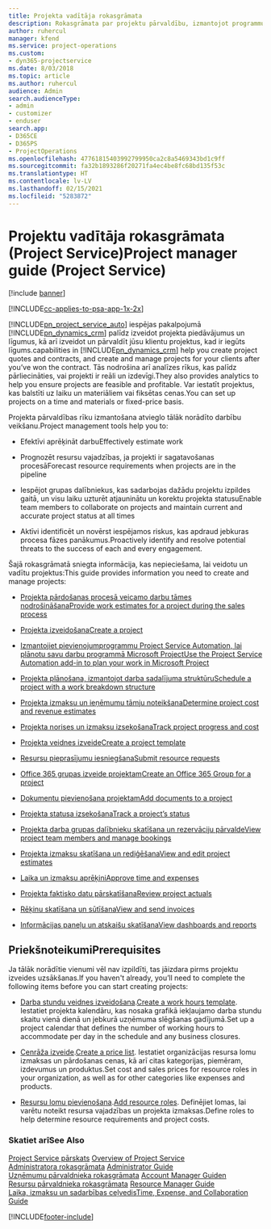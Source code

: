 ```yaml
---
title: Projekta vadītāja rokasgrāmata
description: Rokasgrāmata par projektu pārvaldību, izmantojot programmu Project Service
author: ruhercul
manager: kfend
ms.service: project-operations
ms.custom:
- dyn365-projectservice
ms.date: 8/03/2018
ms.topic: article
ms.author: ruhercul
audience: Admin
search.audienceType:
- admin
- customizer
- enduser
search.app:
- D365CE
- D365PS
- ProjectOperations
ms.openlocfilehash: 47761815403992799950ca2c8a5469343bd1c9ff
ms.sourcegitcommit: fa32b1893286f20271fa4ec4be8fc68bd135f53c
ms.translationtype: HT
ms.contentlocale: lv-LV
ms.lasthandoff: 02/15/2021
ms.locfileid: "5283872"
---
```

# <a name="project-manager-guide-project-service"></a><span data-ttu-id="0ce14-103">Projektu vadītāja rokasgrāmata (Project Service)</span><span class="sxs-lookup"><span data-stu-id="0ce14-103">Project manager guide (Project Service)</span></span>

[!include [banner](../includes/psa-now-project-operations.md)]

[!INCLUDE[cc-applies-to-psa-app-1x-2x](../includes/cc-applies-to-psa-app-1x-2x.md)]

[!INCLUDE[pn_project_service_auto](../includes/pn-project-service-auto.md)] <span data-ttu-id="0ce14-104">iespējas pakalpojumā [!INCLUDE[pn_dynamics_crm](../includes/pn-dynamics-crm.md)] palīdz izveidot projekta piedāvājumus un līgumus, kā arī izveidot un pārvaldīt jūsu klientu projektus, kad ir iegūts līgums.</span><span class="sxs-lookup"><span data-stu-id="0ce14-104">capabilities in [!INCLUDE[pn_dynamics_crm](../includes/pn-dynamics-crm.md)] help you create project quotes and contracts, and create and manage projects for your clients after you’ve won the contract.</span></span> <span data-ttu-id="0ce14-105">Tās nodrošina arī analīzes rīkus, kas palīdz pārliecināties, vai projekti ir reāli un izdevīgi.</span><span class="sxs-lookup"><span data-stu-id="0ce14-105">They also provides analytics to help you ensure projects are feasible and profitable.</span></span> <span data-ttu-id="0ce14-106">Var iestatīt projektus, kas balstīti uz laiku un materiāliem vai fiksētas cenas.</span><span class="sxs-lookup"><span data-stu-id="0ce14-106">You can set up projects on a time and materials or fixed-price basis.</span></span>  
  
 <span data-ttu-id="0ce14-107">Projekta pārvaldības rīku izmantošana atvieglo tālāk norādīto darbību veikšanu.</span><span class="sxs-lookup"><span data-stu-id="0ce14-107">Project management tools help you to:</span></span>  
  
-   <span data-ttu-id="0ce14-108">Efektīvi aprēķināt darbu</span><span class="sxs-lookup"><span data-stu-id="0ce14-108">Effectively estimate work</span></span>  
  
-   <span data-ttu-id="0ce14-109">Prognozēt resursu vajadzības, ja projekti ir sagatavošanas procesā</span><span class="sxs-lookup"><span data-stu-id="0ce14-109">Forecast resource requirements when projects are in the pipeline</span></span>  
  
-   <span data-ttu-id="0ce14-110">Iespējot grupas dalībniekus, kas sadarbojas dažādu projektu izpildes gaitā, un visu laiku uzturēt atjauninātu un korektu projekta statusu</span><span class="sxs-lookup"><span data-stu-id="0ce14-110">Enable team members to collaborate on projects and maintain current and accurate project status at all times</span></span>  
  
-   <span data-ttu-id="0ce14-111">Aktīvi identificēt un novērst iespējamos riskus, kas apdraud jebkuras procesa fāzes panākumus.</span><span class="sxs-lookup"><span data-stu-id="0ce14-111">Proactively identify and resolve potential threats to the success of each and every engagement.</span></span>  
  
<span data-ttu-id="0ce14-112">Šajā rokasgrāmatā sniegta informācija, kas nepieciešama, lai veidotu un vadītu projektus:</span><span class="sxs-lookup"><span data-stu-id="0ce14-112">This guide provides information you need to create and manage projects:</span></span>  
  
-   [<span data-ttu-id="0ce14-113">Projekta pārdošanas procesā veicamo darbu tāmes nodrošināšana</span><span class="sxs-lookup"><span data-stu-id="0ce14-113">Provide work estimates for a project during the sales process</span></span>](../psa/provide-estimates-project-during-sales-process.md)  
  
-   [<span data-ttu-id="0ce14-114">Projekta izveidošana</span><span class="sxs-lookup"><span data-stu-id="0ce14-114">Create a project</span></span>](../psa/create-project.md)  
  
-   [<span data-ttu-id="0ce14-115">Izmantojiet pievienojumprogrammu Project Service Automation, lai plānotu savu darbu programmā Microsoft Project</span><span class="sxs-lookup"><span data-stu-id="0ce14-115">Use the Project Service Automation add-in to plan your work in Microsoft Project</span></span>](../psa/add-plan-work-microsoft-project.md)  
  
-   [<span data-ttu-id="0ce14-116">Projekta plānošana, izmantojot darba sadalījuma struktūru</span><span class="sxs-lookup"><span data-stu-id="0ce14-116">Schedule a project with a work breakdown structure</span></span>](../psa/schedule-project-work-breakdown-structure.md)  
  
-   [<span data-ttu-id="0ce14-117">Projekta izmaksu un ieņēmumu tāmju noteikšana</span><span class="sxs-lookup"><span data-stu-id="0ce14-117">Determine project cost and revenue estimates</span></span>](../psa/determine-project-cost-revenue-estimates.md)  
  
-   [<span data-ttu-id="0ce14-118">Projekta norises un izmaksu izsekošana</span><span class="sxs-lookup"><span data-stu-id="0ce14-118">Track project progress and cost</span></span>](../psa/track-project-progress-cost.md)  
  
-   [<span data-ttu-id="0ce14-119">Projekta veidnes izveide</span><span class="sxs-lookup"><span data-stu-id="0ce14-119">Create a project template</span></span>](../psa/create-project-template.md)  
  
-   [<span data-ttu-id="0ce14-120">Resursu pieprasījumu iesniegšana</span><span class="sxs-lookup"><span data-stu-id="0ce14-120">Submit resource requests</span></span>](../psa/submit-resource-requests.md)  
  
-   [<span data-ttu-id="0ce14-121">Office 365 grupas izveide projektam</span><span class="sxs-lookup"><span data-stu-id="0ce14-121">Create an Office 365 Group for a project</span></span>](../psa/create-office-365-group-project.md)  
  
-   [<span data-ttu-id="0ce14-122">Dokumentu pievienošana projektam</span><span class="sxs-lookup"><span data-stu-id="0ce14-122">Add documents to a project</span></span>](../psa/add-documents-project.md)  
  
-   [<span data-ttu-id="0ce14-123">Projekta statusa izsekošana</span><span class="sxs-lookup"><span data-stu-id="0ce14-123">Track a project’s status</span></span>](../psa/track-project-status.md)  
  
-   [<span data-ttu-id="0ce14-124">Projekta darba grupas dalībnieku skatīšana un rezervāciju pārvalde</span><span class="sxs-lookup"><span data-stu-id="0ce14-124">View project team members and manage bookings</span></span>](../psa/view-project-team-members-manage-bookings.md)  
  
-   [<span data-ttu-id="0ce14-125">Projekta izmaksu skatīšana un rediģēšana</span><span class="sxs-lookup"><span data-stu-id="0ce14-125">View and edit project estimates</span></span>](../psa/view-edit-project-estimates.md)  
  
-   [<span data-ttu-id="0ce14-126">Laika un izmaksu aprēķini</span><span class="sxs-lookup"><span data-stu-id="0ce14-126">Approve time and expenses</span></span>](../psa/approve-time-expenses.md)  
  
-   [<span data-ttu-id="0ce14-127">Projekta faktisko datu pārskatīšana</span><span class="sxs-lookup"><span data-stu-id="0ce14-127">Review project actuals</span></span>](../psa/review-project-actuals.md)  
  
-   [<span data-ttu-id="0ce14-128">Rēķinu skatīšana un sūtīšana</span><span class="sxs-lookup"><span data-stu-id="0ce14-128">View and send invoices</span></span>](../psa/view-send-invoices.md)  
  
-   [<span data-ttu-id="0ce14-129">Informācijas paneļu un atskaišu skatīšana</span><span class="sxs-lookup"><span data-stu-id="0ce14-129">View dashboards and reports</span></span>](../psa/view-dashboards-reports.md)  
  
## <a name="prerequisites"></a><span data-ttu-id="0ce14-130">Priekšnoteikumi</span><span class="sxs-lookup"><span data-stu-id="0ce14-130">Prerequisites</span></span>  
 <span data-ttu-id="0ce14-131">Ja tālāk norādītie vienumi vēl nav izpildīti, tas jāizdara pirms projektu izveides uzsākšanas.</span><span class="sxs-lookup"><span data-stu-id="0ce14-131">If you haven't already, you’ll need to complete the following items before you can start creating projects:</span></span>  
  
-   <span data-ttu-id="0ce14-132">[Darba stundu veidnes izveidošana](../psa/create-work-hours-template.md).</span><span class="sxs-lookup"><span data-stu-id="0ce14-132">[Create a work hours template](../psa/create-work-hours-template.md).</span></span> <span data-ttu-id="0ce14-133">Iestatiet projekta kalendāru, kas nosaka grafikā iekļaujamo darba stundu skaitu vienā dienā un jebkurā uzņēmuma slēgšanas gadījumā.</span><span class="sxs-lookup"><span data-stu-id="0ce14-133">Set up a project calendar that defines the number of working hours to accommodate per day in the schedule and any business closures.</span></span>  
  
-   <span data-ttu-id="0ce14-134">[Cenrāža izveide](../psa/create-price-list.md).</span><span class="sxs-lookup"><span data-stu-id="0ce14-134">[Create a price list](../psa/create-price-list.md).</span></span> <span data-ttu-id="0ce14-135">Iestatiet organizācijas resursa lomu izmaksas un pārdošanas cenas, kā arī citas kategorijas, piemēram, izdevumus un produktus.</span><span class="sxs-lookup"><span data-stu-id="0ce14-135">Set cost and sales prices for resource roles in your organization, as well as for other categories like expenses and products.</span></span>  
  
-   <span data-ttu-id="0ce14-136">[Resursu lomu pievienošana](../psa/add-resource-roles.md).</span><span class="sxs-lookup"><span data-stu-id="0ce14-136">[Add resource roles](../psa/add-resource-roles.md).</span></span> <span data-ttu-id="0ce14-137">Definējiet lomas, lai varētu noteikt resursa vajadzības un projekta izmaksas.</span><span class="sxs-lookup"><span data-stu-id="0ce14-137">Define roles to help determine resource requirements and project costs.</span></span>  
  
### <a name="see-also"></a><span data-ttu-id="0ce14-138">Skatiet arī</span><span class="sxs-lookup"><span data-stu-id="0ce14-138">See Also</span></span>  
 <span data-ttu-id="0ce14-139">[Project Service pārskats](../psa/overview.md) </span><span class="sxs-lookup"><span data-stu-id="0ce14-139">[Overview of Project Service](../psa/overview.md) </span></span>  
 <span data-ttu-id="0ce14-140">[Administratora rokasgrāmata](../psa/admin-guide.md) </span><span class="sxs-lookup"><span data-stu-id="0ce14-140">[Administrator Guide](../psa/admin-guide.md) </span></span>  
 <span data-ttu-id="0ce14-141">[Uzņēmumu pārvaldnieka rokasgrāmata](../psa/account-manager-guide.md) </span><span class="sxs-lookup"><span data-stu-id="0ce14-141">[Account Manager Guiden](../psa/account-manager-guide.md) </span></span>  
 <span data-ttu-id="0ce14-142">[Resursu pārvaldnieka rokasgrāmata](../psa/resource-manager-guide.md) </span><span class="sxs-lookup"><span data-stu-id="0ce14-142">[Resource Manager Guide](../psa/resource-manager-guide.md) </span></span>  
 [<span data-ttu-id="0ce14-143">Laika, izmaksu un sadarbības ceļvedis</span><span class="sxs-lookup"><span data-stu-id="0ce14-143">Time, Expense, and Collaboration Guide</span></span>](../psa/time-expense-collaboration-guide.md)



[!INCLUDE[footer-include](../includes/footer-banner.md)]